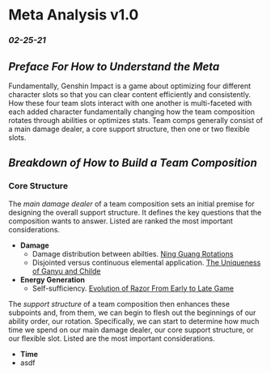 # Meta Analysis v1.0
### *02-25-21*

## *Preface For How to Understand the Meta*
Fundamentally, Genshin Impact is a game about optimizing four different character slots so that you can clear content efficiently and consistently. How these four team slots interact with one another is multi-faceted with each added character fundamentally changing how the team composition rotates through abilities or optimizes stats. Team comps generally consist of a main damage dealer, a core support structure, then one or two flexible slots.

## *Breakdown of How to Build a Team Composition*
### Core Structure
The *main damage dealer* of a team composition sets an initial premise for designing the overall support structure. It defines the key questions that the composition wants to answer. Listed are ranked the most important considerations.

* **Damage**
  * Damage distribution between abilties. [Ning Guang Rotations]()
  * Disjointed versus continuous elemental application. [The Uniqueness of Ganyu and Childe]()
* **Energy Generation** 
  * Self-sufficiency. [Evolution of Razor From Early to Late Game]()

The *support structure* of a team composition then enhances these subpoints and, from them, we can begin to flesh out the beginnings of our ability order, our rotation. Specifically, we can start to determine how much time we spend on our main damage dealer, our core support structure, or our flexible slot. Listed are the most important considerations.

* **Time**
 * asdf
